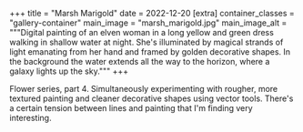 +++
title = "Marsh Marigold"
date = 2022-12-20
[extra]
container_classes = "gallery-container"
main_image = "marsh_marigold.jpg"
main_image_alt = """Digital painting of an elven woman in a long yellow and
green dress walking in shallow water at night. She's illuminated by magical
strands of light emanating from her hand and framed by golden decorative
shapes. In the background the water extends all the way to the horizon, where a
galaxy lights up the sky."""
+++

Flower series, part 4. Simultaneously experimenting with rougher, more textured
painting and cleaner decorative shapes using vector tools. There's a certain
tension between lines and painting that I'm finding very interesting.
